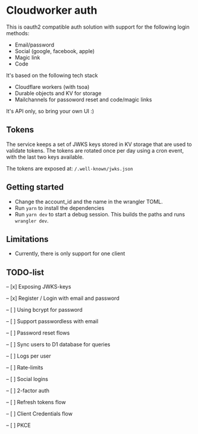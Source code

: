 # Cloudworker auth

This is oauth2 compatible auth solution with support for the following login methods:

- Email/password
- Social (google, facebook, apple)
- Magic link
- Code

It's based on the following tech stack

- Cloudflare workers (with tsoa)
- Durable objects and KV for storage
- Mailchannels for passoword reset and code/magic links

It's API only, so bring your own UI :)

## Tokens

The service keeps a set of JWKS keys stored in KV storage that are used to validate tokens. The tokens are rotated once per day using a cron event, with the last two keys available.

The tokens are exposed at: `/.well-known/jwks.json`

## Getting started

- Change the account_id and the name in the wrangler TOML.
- Run `yarn` to install the dependencies
- Run `yarn dev` to start a debug session. This builds the paths and runs `wrangler dev`.

## Limitations

- Currently, there is only support for one client

## TODO-list

– [x] Exposing JWKS-keys

– [x] Register / Login with email and password

– [ ] Using bcrypt for password

– [ ] Support passwordless with email

– [ ] Password reset flows

– [ ] Sync users to D1 database for queries

– [ ] Logs per user

– [ ] Rate-limits

– [ ] Social logins

– [ ] 2-factor auth

– [ ] Refresh tokens flow

– [ ] Client Credentials flow

– [ ] PKCE
